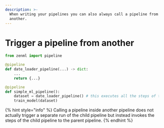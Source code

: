 ```yaml
---
description: >-
  When writing your pipelines you can also always call a pipeline from within
  another.
---
```


# Trigger a pipeline from another

```python
from zenml import pipeline

@pipeline
def date_loader_pipeline(...) -> dict:
    ...
    return {...}

@pipeline  
def simple_ml_pipeline():
    dataset = date_loader_pipeline() # this executes all the steps of this pipeline and gets the return value
    train_model(dataset)
```

{% hint style="info" %}
Calling a pipeline inside another pipeline does not actually trigger a separate run of the child pipeline but instead invokes the steps of the child pipeline to the parent pipeline.
{% endhint %}
